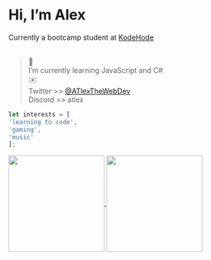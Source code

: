 # Hi, I’m Alex
Currently a bootcamp student at [KodeHode](https://www.kodehode.no/)<br><br>
>🌱 <br>I’m currently learning JavaScript and C#<br>
>:envelope: <br> Twitter >> [@ATlexTheWebDev](https://x.com/ATlexTheWebDev) <br> Discord >> atlex
```js
let interests = [
'learning to code',
'gaming',
'music'
];
```

<a href="https://github.com/anuraghazra/github-readme-stats">
  <img height=190 align="center" src="https://github-readme-stats.vercel.app/api?username=atlexeide&show_icons=true&hide=prs,issues,contribs&rank_icon=github&theme=midnight-purple" />
</a>
<a href="https://github.com/anuraghazra/convoychat">
  <img height=190 align="center" src="https://github-readme-stats.vercel.app/api/top-langs/?username=atlexeide&hide_progress=false&theme=midnight-purple" />
</a>

